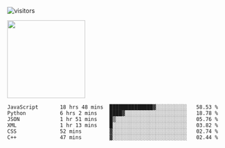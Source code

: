 ![visitors](https://visitor-badge.glitch.me/badge?page_id=page.id)

<img height="180em" src="https://github-readme-stats.vercel.app/api?username=toadkarter&show_icons=true&hide_border=true&&count_private=true&include_all_commits=true" />

<!--START_SECTION:waka-->

```text
JavaScript       18 hrs 48 mins  ██████████████▓░░░░░░░░░░   58.53 %
Python           6 hrs 2 mins    ████▓░░░░░░░░░░░░░░░░░░░░   18.78 %
JSON             1 hr 51 mins    █▒░░░░░░░░░░░░░░░░░░░░░░░   05.76 %
XML              1 hr 13 mins    █░░░░░░░░░░░░░░░░░░░░░░░░   03.82 %
CSS              52 mins         ▓░░░░░░░░░░░░░░░░░░░░░░░░   02.74 %
C++              47 mins         ▓░░░░░░░░░░░░░░░░░░░░░░░░   02.44 %
```

<!--END_SECTION:waka-->
